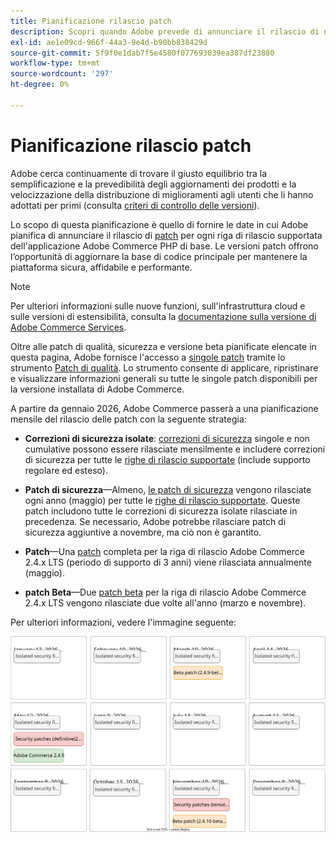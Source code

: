```yaml
---
title: Pianificazione rilascio patch
description: Scopri quando Adobe prevede di annunciare il rilascio di nuove patch e correzioni di sicurezza per Adobe Commerce.
exl-id: ae1e09cd-966f-44a3-9e4d-b90bb838429d
source-git-commit: 5f9f0e1dab7f5e4580f077693039ea387df23880
workflow-type: tm+mt
source-wordcount: '297'
ht-degree: 0%

---
```



# Pianificazione rilascio patch

Adobe cerca continuamente di trovare il giusto equilibrio tra la semplificazione e la prevedibilità degli aggiornamenti dei prodotti e la velocizzazione della distribuzione di miglioramenti agli utenti che li hanno adottati per primi (consulta [criteri di controllo delle versioni](versioning-policy.md)).

Lo scopo di questa pianificazione è quello di fornire le date in cui Adobe pianifica di annunciare il rilascio di [patch](versioning-policy.md#patch-release) per ogni riga di rilascio supportata dell&#39;applicazione Adobe Commerce PHP di base. Le versioni patch offrono l’opportunità di aggiornare la base di codice principale per mantenere la piattaforma sicura, affidabile e performante.

>[!NOTE]
>
>Per ulteriori informazioni sulle nuove funzioni, sull&#39;infrastruttura cloud e sulle versioni di estensibilità, consulta la [documentazione sulla versione di Adobe Commerce Services](https://experienceleague.adobe.com/en/docs/commerce/user-guides/release-information/release-notes-all).

Oltre alle patch di qualità, sicurezza e versione beta pianificate elencate in questa pagina, Adobe fornisce l&#39;accesso a [singole patch](versioning-policy.md#individual-patch) tramite lo strumento [Patch di qualità](../tools/quality-patches-tool/usage.md). Lo strumento consente di applicare, ripristinare e visualizzare informazioni generali su tutte le singole patch disponibili per la versione installata di Adobe Commerce.

A partire da gennaio 2026, Adobe Commerce passerà a una pianificazione mensile del rilascio delle patch con la seguente strategia:

- **Correzioni di sicurezza isolate**: [correzioni di sicurezza](versioning-policy.md#isolated-patch) singole e non cumulative possono essere rilasciate mensilmente e includere correzioni di sicurezza per tutte le [righe di rilascio supportate](lifecycle-policy.md) (include supporto regolare ed esteso).

- **Patch di sicurezza**—Almeno, [le patch di sicurezza](versioning-policy.md#security-patch-release) vengono rilasciate ogni anno (maggio) per tutte le [righe di rilascio supportate](lifecycle-policy.md). Queste patch includono tutte le correzioni di sicurezza isolate rilasciate in precedenza. Se necessario, Adobe potrebbe rilasciare patch di sicurezza aggiuntive a novembre, ma ciò non è garantito.

- **Patch**—Una [patch](versioning-policy.md#patch-release) completa per la riga di rilascio Adobe Commerce 2.4.x LTS (periodo di supporto di 3 anni) viene rilasciata annualmente (maggio).

- **patch Beta**—Due [patch beta](versioning-policy.md#beta-patch-release) per la riga di rilascio Adobe Commerce 2.4.x LTS vengono rilasciate due volte all&#39;anno (marzo e novembre).

Per ulteriori informazioni, vedere l&#39;immagine seguente:

![Calendario della versione di Adobe Commerce 2026](../assets/release/release-calendar.drawio.svg)
